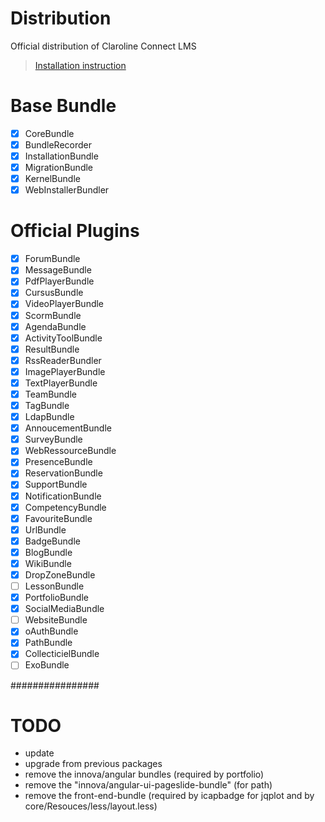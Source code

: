 # Distribution
Official distribution of Claroline Connect LMS

> [Installation instruction](https://github.com/claroline/Claroline/blob/master/README.md)

# Base Bundle

- [x] CoreBundle
- [x] BundleRecorder
- [x] InstallationBundle
- [x] MigrationBundle
- [x] KernelBundle
- [x] WebInstallerBundler

# Official Plugins

- [x] ForumBundle
- [x] MessageBundle
- [x] PdfPlayerBundle
- [x] CursusBundle
- [x] VideoPlayerBundle
- [x] ScormBundle
- [x] AgendaBundle
- [x] ActivityToolBundle
- [x] ResultBundle
- [x] RssReaderBundler
- [x] ImagePlayerBundle
- [x] TextPlayerBundle
- [x] TeamBundle
- [x] TagBundle
- [x] LdapBundle
- [x] AnnoucementBundle
- [x] SurveyBundle
- [x] WebRessourceBundle
- [x] PresenceBundle
- [x] ReservationBundle
- [x] SupportBundle
- [x] NotificationBundle
- [x] CompetencyBundle
- [x] FavouriteBundle
- [x] UrlBundle
- [x] BadgeBundle
- [x] BlogBundle
- [x] WikiBundle
- [x] DropZoneBundle
- [ ] LessonBundle
- [x] PortfolioBundle
- [x] SocialMediaBundle
- [ ] WebsiteBundle
- [x] oAuthBundle
- [x] PathBundle
- [x] CollecticielBundle
- [ ] ExoBundle

################

# TODO

- update
- upgrade from previous packages
- remove the innova/angular bundles (required by portfolio)
- remove the "innova/angular-ui-pageslide-bundle" (for path)
- remove the front-end-bundle (required by icapbadge for jqplot and by core/Resouces/less/layout.less)
